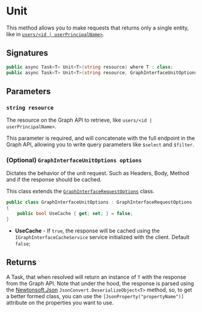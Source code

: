 # Unit

This method allows you to make requests that returns only a single entity, like in [`users/<id | userPrincipalName>`](https://docs.microsoft.com/pt-br/graph/api/user-get).

## Signatures

```csharp
public async Task<T> Unit<T>(string resource) where T : class;
public async Task<T> Unit<T>(string resource, GraphInterfaceUnitOptions options) where T : class;
```

## Parameters

### `string resource`

The resource on the Graph API to retrieve, like `users/<id | userPrincipalName>`.

This parameter is required, and will concatenate with the full endpoint in the Graph API, allowing you to write query parameters like `$select` and `$filter`.

### (Optional) `GraphInterfaceUnitOptions options`

Dictates the behavior of the unit request. Such as Headers, Body, Method and if the response should be cached.

This class extends the [`GraphInterfaceRequestOptions`](RequestOptions.md) class.

```csharp
public class GraphInterfaceUnitOptions : GraphInterfaceRequestOptions
{
    public bool UseCache { get; set; } = false;
}
```

* **UseCache** - If `true`, the response will be cached using the `IGraphInterfaceCacheService` service initialized with the client. Default `false`;

## Returns

A Task, that when resolved will return an instance of `T` with the response from the Graph API. Note that under the hood, the response is parsed using the [Newtonsoft.Json](https://www.nuget.org/packages/Newtonsoft.Json/) `JsonConvert.DeserializeObject<T>` method, so, to get a better formed class, you can use the `[JsonProperty("propertyName")]` attribute on the properties you want to use.